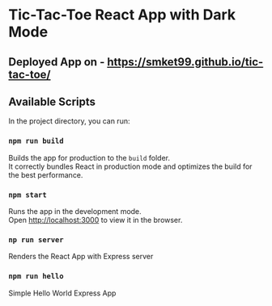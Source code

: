 # Tic-Tac-Toe React App with Dark Mode
## Deployed App on - https://smket99.github.io/tic-tac-toe/

## Available Scripts

In the project directory, you can run:

### `npm run build`

Builds the app for production to the `build` folder.<br />
It correctly bundles React in production mode and optimizes the build for the best performance.

### `npm start`

Runs the app in the development mode.<br />
Open [http://localhost:3000](http://localhost:3000) to view it in the browser.

### `np run server`
Renders the React App with Express server

### `npm run hello`
Simple Hello World Express App
